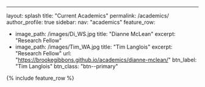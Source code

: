 ---
layout: splash
title: "Current Academics"
permalink: /academics/
author_profile: true
sidebar:
  nav: "academics"
feature_row:
  - image_path: /images/Di_WS.jpg
    title: "Dianne McLean"
    excerpt: "Research Fellow"
  - image_path: /images/Tim_WA.jpg
    title: "Tim Langlois"
    excerpt: "Research Fellow"
    url: "https://brookegibbons.github.io/academics/dianne-mclean/"
    btn_label: "Tim Langlois"
    btn_class: "btn--primary"

{% include feature_row %}
